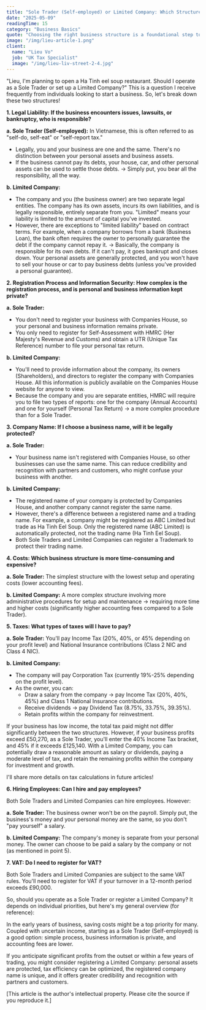 ```yaml
---
title: "Sole Trader (Self-employed) or Limited Company: Which Structure is Right for You?"
date: "2025-05-09"
readingTime: 15
category: "Business Basics"
quote: "Choosing the right business structure is a foundational step towards success."
image: "/img/lieu-article-1.png"
client:
  name: "Lieu Vo"
  job: "UK Tax Specialist"
  image: "/img/lieu-liv-street-2-4.jpg"
---
```


"Lieu, I'm planning to open a Ha Tinh eel soup restaurant. Should I operate as a Sole Trader or set up a Limited Company?" This is a question I receive frequently from individuals looking to start a business. So, let's break down these two structures!

**1. Legal Liability: If the business encounters issues, lawsuits, or bankruptcy, who is responsible?**

**a. Sole Trader (Self-employed):** In Vietnamese, this is often referred to as "self-do, self-eat" or "self-report tax."
- Legally, you and your business are one and the same. There's no distinction between your personal assets and business assets.
- If the business cannot pay its debts, your house, car, and other personal assets can be used to settle those debts.
-> Simply put, you bear all the responsibility, all the way.

**b. Limited Company:**
- The company and you (the business owner) are two separate legal entities. The company has its own assets, incurs its own liabilities, and is legally responsible, entirely separate from you. "Limited" means your liability is limited to the amount of capital you've invested.
- However, there are exceptions to "limited liability" based on contract terms. For example, when a company borrows from a bank (Business Loan), the bank often requires the owner to personally guarantee the debt if the company cannot repay it.
-> Basically, the company is responsible for its own debts. If it can't pay, it goes bankrupt and closes down. Your personal assets are generally protected, and you won't have to sell your house or car to pay business debts (unless you've provided a personal guarantee).

**2. Registration Process and Information Security: How complex is the registration process, and is personal and business information kept private?**

**a. Sole Trader:**
- You don't need to register your business with Companies House, so your personal and business information remains private.
- You only need to register for Self-Assessment with HMRC (Her Majesty's Revenue and Customs) and obtain a UTR (Unique Tax Reference) number to file your personal tax return.

**b. Limited Company:**
- You'll need to provide information about the company, its owners (Shareholders), and directors to register the company with Companies House. All this information is publicly available on the Companies House website for anyone to view.
- Because the company and you are separate entities, HMRC will require you to file two types of reports: one for the company (Annual Accounts) and one for yourself (Personal Tax Return) -> a more complex procedure than for a Sole Trader.

**3. Company Name: If I choose a business name, will it be legally protected?**

**a. Sole Trader:**
- Your business name isn't registered with Companies House, so other businesses can use the same name. This can reduce credibility and recognition with partners and customers, who might confuse your business with another.

**b. Limited Company:**
- The registered name of your company is protected by Companies House, and another company cannot register the same name.
- However, there's a difference between a registered name and a trading name. For example, a company might be registered as ABC Limited but trade as Ha Tinh Eel Soup. Only the registered name (ABC Limited) is automatically protected, not the trading name (Ha Tinh Eel Soup).
- Both Sole Traders and Limited Companies can register a Trademark to protect their trading name.

**4. Costs: Which business structure is more time-consuming and expensive?**

**a. Sole Trader:**
The simplest structure with the lowest setup and operating costs (lower accounting fees).

**b. Limited Company:**
A more complex structure involving more administrative procedures for setup and maintenance -> requiring more time and higher costs (significantly higher accounting fees compared to a Sole Trader).

**5. Taxes: What types of taxes will I have to pay?**

**a. Sole Trader:**
You'll pay Income Tax (20%, 40%, or 45% depending on your profit level) and National Insurance contributions (Class 2 NIC and Class 4 NIC).

**b. Limited Company:**
- The company will pay Corporation Tax (currently 19%-25% depending on the profit level).
- As the owner, you can:
    + Draw a salary from the company -> pay Income Tax (20%, 40%, 45%) and Class 1 National Insurance contributions.
    + Receive dividends -> pay Dividend Tax (8.75%, 33.75%, 39.35%).
    + Retain profits within the company for reinvestment.

If your business has low income, the total tax paid might not differ significantly between the two structures. However, if your business profits exceed £50,270, as a Sole Trader, you'll enter the 40% Income Tax bracket, and 45% if it exceeds £125,140. With a Limited Company, you can potentially draw a reasonable amount as salary or dividends, paying a moderate level of tax, and retain the remaining profits within the company for investment and growth.

I'll share more details on tax calculations in future articles!

**6. Hiring Employees: Can I hire and pay employees?**

Both Sole Traders and Limited Companies can hire employees. However:

**a. Sole Trader:**
The business owner won't be on the payroll. Simply put, the business's money and your personal money are the same, so you don't "pay yourself" a salary.

**b. Limited Company:**
The company's money is separate from your personal money. The owner can choose to be paid a salary by the company or not (as mentioned in point 5).

**7. VAT: Do I need to register for VAT?**

Both Sole Traders and Limited Companies are subject to the same VAT rules. You'll need to register for VAT if your turnover in a 12-month period exceeds £90,000.

So, should you operate as a Sole Trader or register a Limited Company? It depends on individual priorities, but here's my general overview (for reference):

In the early years of business, saving costs might be a top priority for many. Coupled with uncertain income, starting as a Sole Trader (Self-employed) is a good option: simple process, business information is private, and accounting fees are lower.

If you anticipate significant profits from the outset or within a few years of trading, you might consider registering a Limited Company: personal assets are protected, tax efficiency can be optimized, the registered company name is unique, and it offers greater credibility and recognition with partners and customers.

[This article is the author's intellectual property. Please cite the source if you reproduce it.]